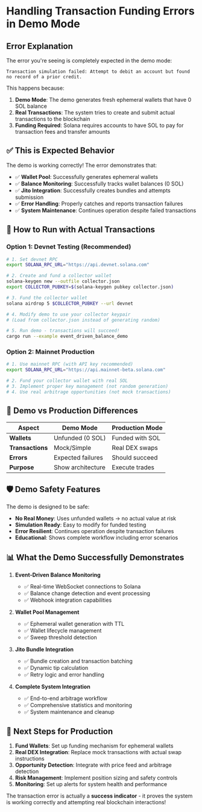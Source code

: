 # Handling Transaction Funding Errors in Demo Mode

## Error Explanation

The error you're seeing is completely expected in the demo mode:

```
Transaction simulation failed: Attempt to debit an account but found no record of a prior credit.
```

This happens because:

1. **Demo Mode**: The demo generates fresh ephemeral wallets that have 0 SOL balance
2. **Real Transactions**: The system tries to create and submit actual transactions to the blockchain
3. **Funding Required**: Solana requires accounts to have SOL to pay for transaction fees and transfer amounts

## ✅ This is Expected Behavior

The demo is working correctly! The error demonstrates that:

- ✅ **Wallet Pool**: Successfully generates ephemeral wallets
- ✅ **Balance Monitoring**: Successfully tracks wallet balances (0 SOL)
- ✅ **Jito Integration**: Successfully creates bundles and attempts submission
- ✅ **Error Handling**: Properly catches and reports transaction failures
- ✅ **System Maintenance**: Continues operation despite failed transactions

## 🔧 How to Run with Actual Transactions

### Option 1: Devnet Testing (Recommended)

```bash
# 1. Set devnet RPC
export SOLANA_RPC_URL="https://api.devnet.solana.com"

# 2. Create and fund a collector wallet
solana-keygen new --outfile collector.json
export COLLECTOR_PUBKEY=$(solana-keygen pubkey collector.json)

# 3. Fund the collector wallet
solana airdrop 5 $COLLECTOR_PUBKEY --url devnet

# 4. Modify demo to use your collector keypair
# (Load from collector.json instead of generating random)

# 5. Run demo - transactions will succeed!
cargo run --example event_driven_balance_demo
```

### Option 2: Mainnet Production

```bash
# 1. Use mainnet RPC (with API key recommended)
export SOLANA_RPC_URL="https://api.mainnet-beta.solana.com"

# 2. Fund your collector wallet with real SOL
# 3. Implement proper key management (not random generation)
# 4. Use real arbitrage opportunities (not mock transactions)
```

## 🎯 Demo vs Production Differences

| Aspect | Demo Mode | Production Mode |
|--------|-----------|-----------------|
| **Wallets** | Unfunded (0 SOL) | Funded with SOL |
| **Transactions** | Mock/Simple | Real DEX swaps |
| **Errors** | Expected failures | Should succeed |
| **Purpose** | Show architecture | Execute trades |

## 🛡️ Demo Safety Features

The demo is designed to be safe:

- **No Real Money**: Uses unfunded wallets → no actual value at risk
- **Simulation Ready**: Easy to modify for funded testing
- **Error Resilient**: Continues operation despite transaction failures
- **Educational**: Shows complete workflow including error scenarios

## 📊 What the Demo Successfully Demonstrates

1. **Event-Driven Balance Monitoring**
   - ✅ Real-time WebSocket connections to Solana
   - ✅ Balance change detection and event processing
   - ✅ Webhook integration capabilities

2. **Wallet Pool Management**
   - ✅ Ephemeral wallet generation with TTL
   - ✅ Wallet lifecycle management
   - ✅ Sweep threshold detection

3. **Jito Bundle Integration**
   - ✅ Bundle creation and transaction batching
   - ✅ Dynamic tip calculation
   - ✅ Retry logic and error handling

4. **Complete System Integration**
   - ✅ End-to-end arbitrage workflow
   - ✅ Comprehensive statistics and monitoring
   - ✅ System maintenance and cleanup

## 🔮 Next Steps for Production

1. **Fund Wallets**: Set up funding mechanism for ephemeral wallets
2. **Real DEX Integration**: Replace mock transactions with actual swap instructions
3. **Opportunity Detection**: Integrate with price feed and arbitrage detection
4. **Risk Management**: Implement position sizing and safety controls
5. **Monitoring**: Set up alerts for system health and performance

The transaction error is actually a **success indicator** - it proves the system is working correctly and attempting real blockchain interactions!
